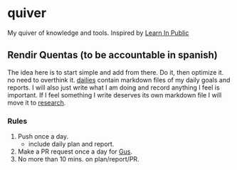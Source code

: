 # quiver
My quiver of knowledge and tools. Inspired by [Learn In Public](https://www.swyx.io/learn-in-public) 

## Rendir Quentas (to be accountable in spanish)

The idea here is to start simple and add from there. Do it, then optimize it. no need to overthink it. [dailies](dailies) contain markdown files of my daily goals and reports. I will also just write what I am doing and record anything I feel is important. If I feel something I write deserves its own markdown file I will move it to [research](research).

### Rules
1. Push once a day. 
	- include daily plan and report.
2. Make a PR request once a day for [Gus](https://github.com/glwhart/researchDiary/tree/main).
3. No more than 10 mins. on plan/report/PR.



